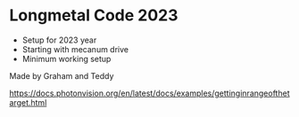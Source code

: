 # Longmetal Code 2023
- Setup for 2023 year
- Starting with mecanum drive
- Minimum working setup


Made by Graham and Teddy

https://docs.photonvision.org/en/latest/docs/examples/gettinginrangeofthetarget.html
